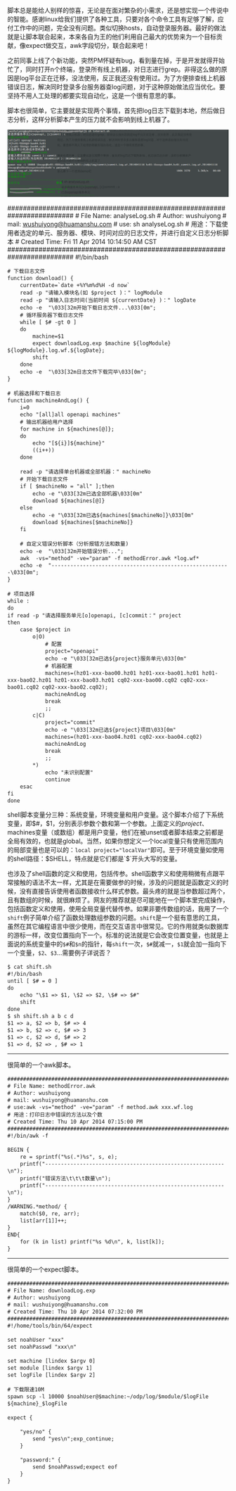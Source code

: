<!---title:脚本，联合起来吧-->
<!---keywords:shell脚本,expect脚本,awk脚本,日志分析-->
    
脚本总是能给人别样的惊喜，无论是在面对繁杂的小需求，还是想实现一个传说中的智能。感谢linux给我们提供了各种工具，只要对各个命令工具有足够了解，应付工作中的问题，完全没有问题。类似切换hosts，自动登录服务器。最好的做法就是让脚本联合起来，本来各自为王的他们利用自己最大的优势来为一个目标贡献，像expect做交互，awk字段切分，联合起来吧！

之前同事上线了个新功能，突然PM怀疑有bug，看到量在掉，于是开发就得开始忙了，同时打开n个终端，登录所有线上机器，对日志进行grep。非得这么做的原因是log平台正在迁移，没法使用，反正我还没有使用过。为了方便排查线上机器错误日志，解决同时登录多台服务器查log问题，对于这种原始做法应当优化。要坚持不用人工处理的都要实现自动化，这是一个很有意思的事。

脚本也很简单，它主要就是实现两个事情，首先把log日志下载到本地，然后做日志分析，这样分析脚本产生的压力就不会影响到线上机器了。

![那么看下一个使用demo吧](/static/images/upload/20140412233116.png)

#########################################################################
    # File Name: analyseLog.sh
    # Author: wushuiyong
    # mail: wushuiyong@huamanshu.com
    # use: sh analyseLog.sh
    # 用途：下载使用者选定的单元、服务器、模块、时间对应的日志文件，并进行自定义日志分析脚本
    # Created Time: Fri 11 Apr 2014 10:14:50 AM CST
    #########################################################################
    #!/bin/bash
    
    
    # 下载日志文件
    function download() {
        currentDate=`date +%Y%m%d%H -d now`
        read -p "请输入模块名(如 $project )：" logModule
        read -p "请输入日志时间(当前时间 ${currentDate} )：" logDate
        echo -e  "\033[32m开始下载日志文件...\033[0m";
        # 循环服务器下载日志文件
        while [ $# -gt 0 ] 
        do  
            machine=$1
            expect downloadLog.exp $machine ${logModule} ${logModule}.log.wf.${logDate};
            shift
        done
        echo -e  "\033[32m日志文件下载完毕\033[0m";
    }
    
    # 机器选择和下载日志
    function machineAndLog() {
        i=0
        echo "[all]all openapi machines"
        # 输出机器给用户选择
        for machine in ${machines[@]};
        do
            echo "[${i}]${machine}"
            ((i++))
        done
    
        read -p "请选择单台机器或全部机器：" machineNo
        # 开始下载日志文件
        if [ $machineNo = "all" ];then
            echo -e "\033[32m已选全部机器\033[0m"
            download ${machines[@]} 
        else
            echo -e "\033[32m已选${machines[$machineNo]}\033[0m"
            download ${machines[$machineNo]}
        fi
    
        # 自定义错误分析脚本（分析报错方法和数量)
        echo -e  "\033[32m开始错误分析...";
        awk  -vs="method" -ve="param" -f methodError.awk *log.wf*
        echo -e  "---------------------------------------------------------\033[0m";
    }                                                                                                                                                
    
    # 项目选择
    while :
    do
    if read -p "请选择服务单元[o]openapi, [c]commit：" project
    then
        case $project in
            o|O)
                # 配置
                project="openapi"
                echo -e "\033[32m已选${project}服务单元\033[0m"
                # 机器配置
                machines=(hz01-xxx-bao00.hz01 hz01-xxx-bao01.hz01 hz01-xxx-bao02.hz01 hz01-xxx-bao03.hz01 cq02-xxx-bao00.cq02 cq02-xxx-bao01.cq02 cq02-xxx-bao02.cq02);
                machineAndLog
                break
                ;;
            c|C)
                project="commit"
                echo -e "\033[32m已选${project}项目\033[0m"
                machines=(hz01-xxx-bao04.hz01 cq02-xxx-bao04.cq02)
                machineAndLog 
                break
                ;;
            *)
                echo "未识别配置"                                                                                                                    
                continue
        esac
    fi
    done

shell脚本变量分三种：系统变量，环境变量和用户变量。这个脚本介绍了下系统变量，即$#，$1，分别表示参数个数和第一个参数。上面定义的$project、$machines变量（或数组）都是用户变量，他们在被unset或者脚本结束之前都是全局有效的，也就是global。当然，如果你想定义一个local变量只有使用范围内的局部变量也是可以的：`local project="localVar"`即可。至于环境变量如使用的shell路径：$SHELL，特点就是它们都是`$`开头大写的变量。

也涉及了shell函数的定义和使用，包括传参。shell函数字义和使用稍微有点跟平常接触的语法不太一样，尤其是在需要做参的时候，涉及的问题就是函数定义的时候，没有直接告诉使用者函数接收什么样式参数。最头疼的就是当参数超过两个，且有数组的时候，就很麻烦了。网友的推荐就是尽可能地在一个脚本里完成操作，包括函数定义和使用，使用全局变量代替传参。如果非要传数组的话，我用了一个`shift`例子简单介绍了函数处理数组参数的问题。`shift`是一个挺有意思的工具，虽然在其它编程语言中很少使用，而在交互语言中很常见。它的作用就类似数据库的游标一样，改变位置指向下一个。标准的说法就是它会改变位置变量，也就是上面说的系统变量中的`$#`和`$n`的指针，每`shift`一次，`$#`就减一，`$1`就会加一指向下一个变量，`$2`、`$3`...需要例子详说否？

    $ cat shift.sh 
    #!/bin/bash
    until [ $# = 0 ]
    do
        echo "\$1 => $1, \$2 => $2, \$# => $#" 
        shift
    done
    $ sh shift.sh a b c d
    $1 => a, $2 => b, $# => 4
    $1 => b, $2 => c, $# => 3
    $1 => c, $2 => d, $# => 2
    $1 => d, $2 => , $# => 1

---

很简单的一个awk脚本。

    #########################################################################
    # File Name: methodError.awk
    # Author: wushuiyong
    # mail: wushuiyong@huamanshu.com
    # use:awk -vs="method" -ve="param" -f method.awk xxx.wf.log
    # 用途：打印日志中错误的方法以及个数
    # Created Time: Thu 10 Apr 2014 07:15:00 PM
    #########################################################################
    #!/bin/awk -f
    
    BEGIN {
        re = sprintf("%s(.*)%s", s, e); 
        printf("---------------------------------------------------------\n");                                                                       
        printf("错误方法\t\t\t数量\n");
        printf("---------------------------------------------------------\n");
    }
    /WARNING.*method/ {
        match($0, re, arr); 
        list[arr[1]]++;
    }
    END{
        for (k in list) printf("%s %d\n", k, list[k]);
    }
    
---
很简单的一个expect脚本。

    #########################################################################                                                                        
    # File Name: downloadLog.exp
    # Author: wushuiyong
    # mail: wushuiyong@huamanshu.com
    # Created Time: Thu 10 Apr 2014 07:32:00 PM
    #########################################################################
    #!/home/tools/bin/64/expect
    
    set noahUser "xxx"
    set noahPasswd "xxx\n"
    
    set machine [lindex $argv 0]
    set module [lindex $argv 1]
    set logFile [lindex $argv 2]
    
    # 下载限速10M
    spawn scp -l 10000 $noahUser@$machine:~/odp/log/$module/$logFile ${machine}_$logFile 
    
    expect {
    
        "yes/no" {
            send "yes\n";exp_continue;
        }   
    
        "password:" {
            send $noahPasswd;expect eof 
        }   
    }